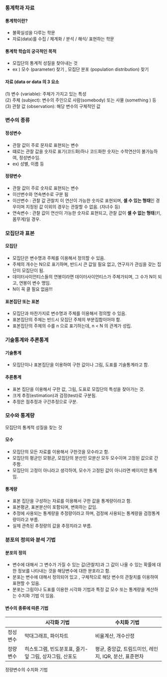 ### 통계학과 자료
#### 통계학이란?
- 불확실성을 다루는 학문
- 자료(data)를 수집 / 체계화 / 분석 / 해석/ 표현하는 학문
  
#### 통계학 학습의 궁극적인 목적
- 모집단의 통계적 성질을 찾아내는 것
- ex ) 모수 (parameter) 찾기 , 모집단 분포 (population distribution) 찾기
  
#### 자료 (data or data 의 3 요소
(1) 변수 (variable): 주체가 가지고 있는 특성  
(2) 주체 (subject): 변수의 주인으로 사람(somebody) 또는 사물 (something ) 등  
(3) 관찰 값 (observation): 해당 변수의 구체적인 값 

### 변수의 종류
#### 정성변수
- 관찰 값이 주로 문자로 표현되는 변수
- 떄로는 관찰 값을 숫자로 표기(코드화)하나 코드화한 숫자는 수학연산이 불가능하여, 정성변수임.
- ex) 성별, 이름 등
  
#### 정량변수
- 관찰 값이 주로 숫자로 표현되는 변수
- 이산변수와 연속변수로 구분 됨
- 이산변수 : 관찰 값 관찰치 이 연산이 가능한 숫자로 표현되며, **셀 수 있는 형태**인 경우이며 지정된 값 이외의 경우는 관찰할 수 없음. (자녀수 등)
- 연속변수 : 관찰 값이 연산이 가능한 숫자로 표현되고, 관찰 값이 **셀 수 없는 형태**(키, 몸무게)일 경우.

### 모집단과 표본
#### 모집단
- 모집단은 변수명과 주체를 이용해서 정의할 수 있음.
- 주체의 개수는 N으로 표기하며, 반드시 큰 값일 필요 없고, 연구자가 관심을 갖는 집단이 모집단이 됨.
- 데이터사이언티스들의 연봉이라면 데이터사이언티스가 주체가되며, 그 수가 N이 되고, 연봉이 변수 명임. 
- N이 꼭 클 필요 없음!!!
  
#### 표본집단 또는 표본
- 모집단과 마찬가지로 변수명과 주체를 이용해서 정의할 수 있음.
- 표본집단의 주체는 반드시 모집단 주체의 부분집합이어야 함.
- 표본집단의 주체의 수를 n 으로 표기하는데, n < N 의 관계가 성립.

### 기술통계와 추론통계
#### 기술통계
- 모집단이나 표본집단을 이용하여 구한 값이나 그림, 도표를 기술통계라고 함.
#### 추론통계
-  표본 집단을 이용해서 구한 값, 그림, 도표로 모집단의 특성을 찾아가는 것.
-  크게 추정(estimation)과 검정(test)로 구분됨.
-  추정은 점추정과 구간추정으로 구분.

### 모수와 통계량
모집단의 통계적 성질을 찾는 것
#### 모수
- 모집단의 모든 자료를 이용해서 구한것을 모수라고 함.
- 모집단의 평균인 모평균, 모집단의 분산인 모분산 모두 모수이며 고정된 값으로 간주함.
- 모집단이 고정이 아니라고 생각하여, 모수가 고정된 값이 아니라면 베이지안 통계임.
  
#### 통계량
- 표본 집단을 구성하는 자료를 이용해서 구한 값을 통계량이라고 함.
- 표본평균, 표본분산이 포함되며, 변화하는 값임.
- 추정에 사용되는 통계량을 추정량이라고 하며, 검정에 사용되는 통계량을 검정통계량이라고 부름.
- 실제 관측된 추정량의 값을 추정치라고 부름.

### 분포의 정의와 분석 기법
#### 분포의 정의
- 변수에 대해서 그 변수가 가질 수 있는 값(관찰치)과 그 값이 나올 수 있는 확률에 대한 정보를 나타내는 것을 해당변수에 대한 분포라고 함.
- 분포는 변수에 대해서 정의되어 있고 , 구체적으로 해당 변수의 관찰치를 이용하여 표현할 수 있음.
- 분포는 그림이나 도표를 이용한 시각화 기법과 특정 값 모수 또는 통계량을 계산하는 수치화 기법 이 있음.
#### 변수의 종류에 따른 기법

|          | 시각화 기법                                            | 수치화 기법                                            |
|----------|--------------------------------------------------------|--------------------------------------------------------|
| 정성변수 | 막대그래프, 파이차트                                   | 비율계산, 개수산정                                     |
| 정량변수 | 히스토그램, 빈도분포표, 줄기-잎 그림, 상자그림, 산포도 | 평균, 중앙값, 트림드미인, 레인지, IQR,  분산, 표준편차 |


정량변수의 수치화 기법